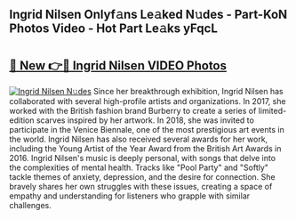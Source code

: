 ## Ingrid Nilsen Onlyf𝚊ns Le𝚊ked N𝚞des - Part-KoN Photos Video - Hot Part Le𝚊ks yFqcL

# <h2><a href="http://ac26007.deff.icu/?id=Ingrid+Nilsen">🔗 New 👉🔴 Ingrid Nilsen VIDEO Photos</a></h2>

[![Ingrid Nilsen N𝚞des](https://i.imgur.com/rIISA9y.gif)](http://ac26007.deff.icu/?id=Ingrid+Nilsen)
Since her breakthrough exhibition, Ingrid Nilsen has collaborated with several high-profile artists and organizations. In 2017, she worked with the British fashion brand Burberry to create a series of limited-edition scarves inspired by her artwork. In 2018, she was invited to participate in the Venice Biennale, one of the most prestigious art events in the world. Ingrid Nilsen has also received several awards for her work, including the Young Artist of the Year Award from the British Art Awards in 2016. Ingrid Nilsen's music is deeply personal, with songs that delve into the complexities of mental health. Tracks like "Pool Party" and "Softly" tackle themes of anxiety, depression, and the desire for connection. She bravely shares her own struggles with these issues, creating a space of empathy and understanding for listeners who grapple with similar challenges.
